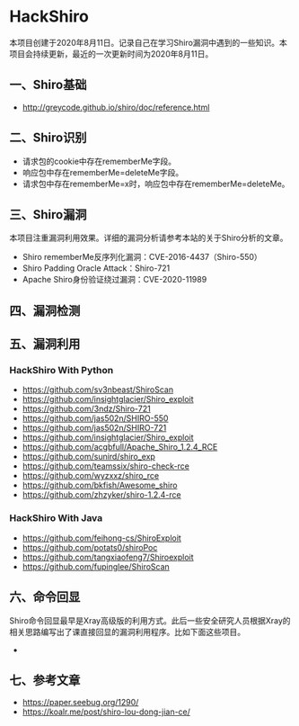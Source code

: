# HackShiro

本项目创建于2020年8月11日。记录自己在学习Shiro漏洞中遇到的一些知识。本项目会持续更新，最近的一次更新时间为2020年8月11日。

## 一、Shiro基础
- http://greycode.github.io/shiro/doc/reference.html

## 二、Shiro识别

- 请求包的cookie中存在rememberMe字段。
- 响应包中存在rememberMe=deleteMe字段。
- 请求包中存在rememberMe=x时，响应包中存在rememberMe=deleteMe。

## 三、Shiro漏洞

本项目注重漏洞利用效果。详细的漏洞分析请参考本站的关于Shiro分析的文章。

- Shiro rememberMe反序列化漏洞：CVE-2016-4437（Shiro-550）
- Shiro Padding Oracle Attack：Shiro-721
- Apache Shiro身份验证绕过漏洞：CVE-2020-11989

## 四、漏洞检测

## 五、漏洞利用

### HackShiro With Python
- https://github.com/sv3nbeast/ShiroScan
- https://github.com/insightglacier/Shiro_exploit
- https://github.com/3ndz/Shiro-721
- https://github.com/jas502n/SHIRO-550
- https://github.com/jas502n/SHIRO-721
- https://github.com/insightglacier/Shiro_exploit
- https://github.com/acgbfull/Apache_Shiro_1.2.4_RCE
- https://github.com/sunird/shiro_exp
- https://github.com/teamssix/shiro-check-rce
- https://github.com/wyzxxz/shiro_rce
- https://github.com/bkfish/Awesome_shiro
- https://github.com/zhzyker/shiro-1.2.4-rce

### HackShiro With Java
- https://github.com/feihong-cs/ShiroExploit
- https://github.com/potats0/shiroPoc
- https://github.com/tangxiaofeng7/Shiroexploit
- https://github.com/fupinglee/ShiroScan

## 六、命令回显

Shiro命令回显最早是Xray高级版的利用方式。此后一些安全研究人员根据Xray的相关思路编写出了课直接回显的漏洞利用程序。比如下面这些项目。

- 

## 七、参考文章

- https://paper.seebug.org/1290/
- https://koalr.me/post/shiro-lou-dong-jian-ce/